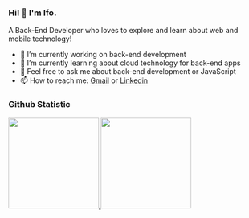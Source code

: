 ### Hi! 👋 I'm Ifo.

A Back-End Developer who loves to explore and learn about web and mobile technology!

- 🔭 I’m currently working on back-end development
- 🌱 I’m currently learning about cloud technology for back-end apps
- 💬 Feel free to ask me about back-end development or JavaScript
- 📫 How to reach me: [Gmail](mailto:rodericus1999@gmail.com) or [Linkedin](https://www.linkedin.com/in/rodericus-ifo-krista-120399)

### Github Statistic
<p align="left">
<a href="https://github.com/dimasmds">
  <img height="180em" src="https://github-readme-stats-eight-theta.vercel.app/api?username=rodericusifo&show_icons=true&theme=algolia&include_all_commits=true&count_private=true"/>
  <img height="180em" src="https://github-readme-stats-eight-theta.vercel.app/api/top-langs/?username=rodericusifo&layout=compact&langs_count=8&theme=algolia"/>
</a>
</p>
